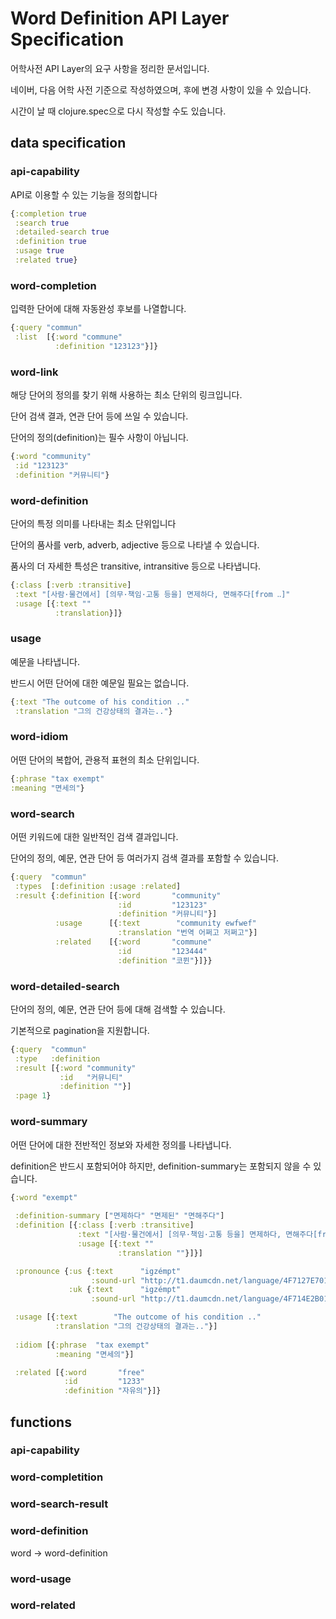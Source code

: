 # Word Definition API Layer Specification

어학사전 API Layer의 요구 사항을 정리한 문서입니다.

네이버, 다음 어학 사전 기준으로 작성하였으며, 후에 변경 사항이 있을 수 있습니다.

시간이 날 때 clojure.spec으로 다시 작성할 수도 있습니다.

## data specification 

### api-capability

API로 이용할 수 있는 기능을 정의합니다

```clojure
{:completion true
 :search true
 :detailed-search true
 :definition true
 :usage true
 :related true}
```

### word-completion

입력한 단어에 대해 자동완성 후보를 나열합니다.

```clojure
{:query "commun"
 :list  [{:word "commune"
          :definition "123123"}]}
```

### word-link

해당 단어의 정의를 찾기 위해 사용하는 최소 단위의 링크입니다.

단어 검색 결과, 연관 단어 등에 쓰일 수 있습니다.

단어의 정의(definition)는 필수 사항이 아닙니다.

```clojure
{:word "community"
 :id "123123"
 :definition "커뮤니티"}
```

### word-definition

단어의 특정 의미를 나타내는 최소 단위입니다

단어의 품사를 verb, adverb, adjective 등으로 나타낼 수 있습니다.

품사의 더 자세한 특성은 transitive, intransitive 등으로 나타냅니다.

```clojure
{:class [:verb :transitive]
 :text "[사람·물건에서] [의무·책임·고통 등을] 면제하다, 면해주다[from ‥]"
 :usage [{:text ""
          :translation}]}
```

### usage

예문을 나타냅니다. 

반드시 어떤 단어에 대한 예문일 필요는 없습니다.

```clojure
{:text "The outcome of his condition .."
 :translation "그의 건강상태의 결과는.."}
```

### word-idiom

어떤 단어의 복합어, 관용적 표현의 최소 단위입니다.

 ```clojure
{:phrase "tax exempt"
 :meaning "면세의"}
 ```



### word-search

어떤 키워드에 대한 일반적인 검색 결과입니다.

단어의 정의, 예문, 연관 단어 등 여러가지 검색 결과를 포함할 수 있습니다.

```clojure
{:query  "commun"
 :types  [:definition :usage :related]
 :result {:definition [{:word       "community"
                        :id         "123123"
                        :definition "커뮤니티"}]
          :usage      [{:text        "community ewfwef"
                        :translation "번역 어쩌고 저쩌고"}]
          :related    [{:word       "commune"
                        :id         "123444"
                        :definition "코뮌"}]}}
```

### word-detailed-search

단어의 정의, 예문, 연관 단어 등에 대해 검색할 수 있습니다.

기본적으로 pagination을 지원합니다.

```clojure
{:query  "commun"
 :type   :definition
 :result [{:word "community"
           :id   "커뮤니티"
           :definition ""}]
 :page 1}
```



### word-summary

어떤 단어에 대한 전반적인 정보와 자세한 정의를 나타냅니다.

definition은 반드시 포함되어야 하지만, definition-summary는 포함되지 않을 수 있습니다.

```clojure
{:word "exempt"
 
 :definition-summary ["면제하다" "면제된" "면해주다"]
 :definition [{:class [:verb :transitive]
               :text "[사람·물건에서] [의무·책임·고통 등을] 면제하다, 면해주다[from ‥]"
               :usage [{:text ""
                        :translation ""}]}]

 :pronounce {:us {:text      "igzémpt"
                  :sound-url "http://t1.daumcdn.net/language/4F7127E701683801B9"}
             :uk {:text      "igzémpt"
                  :sound-url "http://t1.daumcdn.net/language/4F714E2B012FD801F4"}}

 :usage [{:text        "The outcome of his condition .."
          :translation "그의 건강상태의 결과는.."}]
 
 :idiom [{:phrase  "tax exempt"
          :meaning "면세의"}]

 :related [{:word       "free"
            :id         "1233"
            :definition "자유의"}]}
```





## functions

### api-capability

### word-completition

### word-search-result

### word-definition

word -> word-definition

### word-usage

### word-related